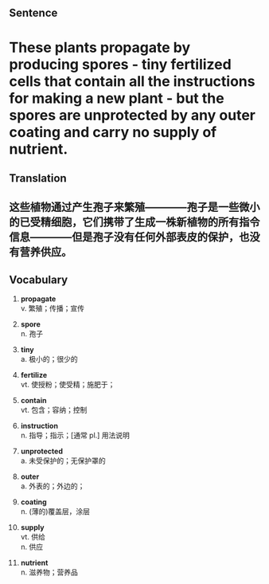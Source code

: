 ## Sentence

<h1>These plants propagate by producing spores - tiny fertilized cells that contain all the instructions for making a new plant - but the spores are unprotected by any outer coating and carry no supply of nutrient.</h1>

## Translation

<h2>这些植物通过产生孢子来繁殖————孢子是一些微小的已受精细胞，它们携带了生成一株新植物的所有指令信息————但是孢子没有任何外部表皮的保护，也没有营养供应。</h2>

## Vocabulary   

1. **propagate**      
v. 繁殖；传播；宣传       

2. **spore**      
n. 孢子       

3. **tiny**      
a. 极小的；很少的        

4. **fertilize**      
vt. 使授粉；使受精；施肥于；    

5. **contain**     
vt. 包含；容纳；控制       

6. **instruction**      
n. 指导；指示；[通常 pl.] 用法说明         

7. **unprotected**       
a. 未受保护的；无保护罩的      

8. **outer**     
a. 外表的；外边的；      

9. **coating**        
n. (薄的)覆盖层，涂层       

10. **supply**      
vt. 供给      
n. 供应       

11. **nutrient**      
n. 滋养物；营养品       

